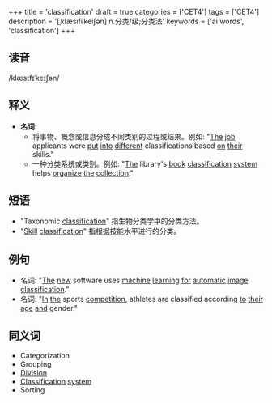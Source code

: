 +++
title = 'classification'
draft = true
categories = ['CET4']
tags = ['CET4']
description = '[ˌklæsifiˈkei∫ən] n.分类/级;分类法'
keywords = ['ai words', 'classification']
+++

## 读音
/klæsɪfɪˈkeɪʃən/

## 释义
- **名词**: 
    - 将事物、概念或信息分成不同类别的过程或结果。例如: "[The](/post/the/) [job](/post/job/) applicants were [put](/post/put/) [into](/post/into/) [different](/post/different/) classifications based [on](/post/on/) [their](/post/their/) skills."
    - 一种分类系统或类别。例如: "[The](/post/the/) library's [book](/post/book/) [classification](/post/classification/) [system](/post/system/) helps [organize](/post/organize/) [the](/post/the/) [collection](/post/collection/)."

## 短语
- "Taxonomic [classification](/post/classification/)" 指生物分类学中的分类方法。
- "[Skill](/post/skill/) [classification](/post/classification/)" 指根据技能水平进行的分类。

## 例句
- 名词: "[The](/post/the/) [new](/post/new/) software uses [machine](/post/machine/) [learning](/post/learning/) [for](/post/for/) [automatic](/post/automatic/) [image](/post/image/) [classification](/post/classification/)."
- 名词: "[In](/post/in/) [the](/post/the/) sports [competition](/post/competition/), athletes are classified according [to](/post/to/) [their](/post/their/) [age](/post/age/) [and](/post/and/) gender."

## 同义词
- Categorization
- Grouping
- [Division](/post/division/)
- [Classification](/post/classification/) [system](/post/system/)
- Sorting
